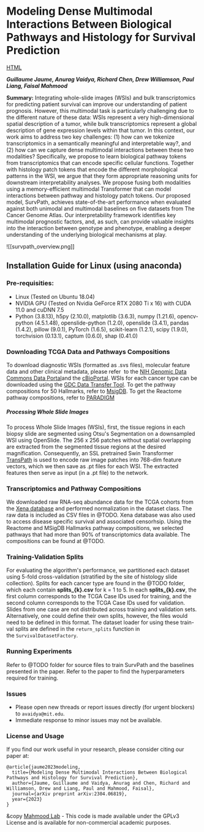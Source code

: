 # Modeling Dense Multimodal Interactions Between Biological Pathways and Histology for Survival Prediction
[HTML](https://arxiv.org/abs/2304.06819)

***Guillaume Jaume, Anurag Vaidya, Richard Chen, Drew Williamson, Paul Liang, Faisal Mahmood***

**Summary:**   Integrating whole-slide images (WSIs) and bulk transcriptomics for predicting patient survival can improve our understanding of patient prognosis. However, this multimodal task is particularly challenging due to the different nature of these data: WSIs represent a very high-dimensional spatial description of a tumor, while bulk transcriptomics represent a global description of gene expression levels within that tumor. In this context, our work aims to address two key challenges: (1) how can we tokenize transcriptomics in a semantically meaningful and interpretable way?, and (2) how can we capture dense multimodal interactions between these two modalities? Specifically, we propose to learn biological pathway tokens from transcriptomics that can encode specific cellular functions. Together with histology patch tokens that encode the different morphological patterns in the WSI, we argue that they form appropriate reasoning units for downstream interpretability analyses. We propose fusing both modalities using a memory-efficient multimodal Transformer that can model interactions between pathway and histology patch tokens. Our proposed model, SurvPath, achieves state-of-the-art performance when evaluated against both unimodal and multimodal baselines on five datasets from The Cancer Genome Atlas. Our interpretability framework identifies key multimodal prognostic factors, and, as such, can provide valuable insights into the interaction between genotype and phenotype, enabling a deeper understanding of the underlying biological mechanisms at play.

![[survpath_overview.png]]

## Installation Guide for Linux (using anaconda)
### Pre-requisities: 
- Linux (Tested on Ubuntu 18.04)
- NVIDIA GPU (Tested on Nvidia GeForce RTX 2080 Ti x 16) with CUDA 11.0 and cuDNN 7.5
- Python (3.8.13), h5py (2.10.0), matplotlib (3.6.3), numpy (1.21.6), opencv-python (4.5.1.48), openslide-python (1.2.0), openslide (3.4.1), pandas (1.4.2), pillow (9.0.1), PyTorch (1.6.5), scikit-learn (1.2.1), scipy (1.9.0), torchvision (0.13.1), captum (0.6.0), shap (0.41.0)

### Downloading TCGA Data and Pathways Compositions 
To download diagnostic WSIs (formatted as .svs files), molecular feature data and other clinical metadata, please refer  to the [NIH Genomic Data Commons Data Portal](https://portal.gdc.cancer.gov)and the [cBioPortal](https://www.cbioportal.org/). WSIs for each cancer type can be downloaded using the [GDC Data Transfer Tool](https://docs.gdc.cancer.gov/Data_Transfer_Tool/Users_Guide/Data_Download_and_Upload/). To get the pathway compositions for 50 Hallmarks, refer to [MsigDB](https://www.gsea-msigdb.org/gsea/msigdb/human/genesets.jsp?collection=H). To get the Reactome pathway compositions, refer to [PARADIGM](http://paradigm.five3genomics.com)
##### Processing Whole Slide Images 
To process Whole Slide Images (WSIs), first, the tissue regions in each biopsy slide are segmented using Otsu's Segmentation on a downsampled WSI using OpenSlide. The 256 x 256 patches without spatial overlapping are extracted from the segmented tissue regions at the desired magnification. Consequently, an SSL pretrained Swin Transformer [TransPath](https://github.com/Xiyue-Wang/TransPath) is used to encode raw image patches into 768-dim feature vectors, which we then save as .pt files for each WSI. The extracted features then serve as input (in a .pt file) to the network. 

### Transcriptomics and Pathway Compositions
We downloaded raw RNA-seq abundance data for the TCGA cohorts from the [Xena database](https://www.nature.com/articles/s41587-020-0546-8) and performed normalization in the dataset class. The raw data is included as CSV files in @TODO. Xena database was also used to access disease specific survival and associated censorhsip. Using the Reactome and MSigDB Hallmarks pathway compositions, we selected pathways that had more than 90% of transcriptomics data available. The compositions can be found at @TODO.  

### Training-Validation Splits 
For evaluating the algorithm's performance, we  partitioned each dataset using 5-fold cross-validation (stratified by the site of histology slide collection). Splits for each cancer type are found in the @TODO folder, which each contain **splits_{k}.csv** for k = 1 to 5. In each **splits_{k}.csv**, the first column corresponds to the TCGA Case IDs used for training, and the second column corresponds to the TCGA Case IDs used for validation. Slides from one case are not distributed across training and validation sets. Alternatively, one could define their own splits, however, the files would need to be defined in this format. The dataset loader for using these train-val splits are defined in the `return_splits` function in the `SurvivalDatasetFactory`.

### Running Experiments 
Refer to @TODO folder for source files to train SurvPath and the baselines presented in the paper. Refer to the paper to find the hyperparameters required for training. 

### Issues 
- Please open new threads or report issues directly (for urgent blockers) to `avaidya@mit.edu`.
- Immediate response to minor issues may not be available.

### License and Usage 
If you find our work useful in your research, please consider citing our paper at:

```
@article{jaume2023modeling,
  title={Modeling Dense Multimodal Interactions Between Biological Pathways and Histology for Survival Prediction},
  author={Jaume, Guillaume and Vaidya, Anurag and Chen, Richard and Williamson, Drew and Liang, Paul and Mahmood, Faisal},
  journal={arXiv preprint arXiv:2304.06819},
  year={2023}
}
```

&copy [Mahmood Lab](https://faisal.ai) - This code is made available under the GPLv3 License and is available for non-commercial academic purposes.
